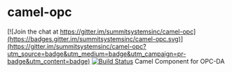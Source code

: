 camel-opc
=========

[![Join the chat at https://gitter.im/summitsystemsinc/camel-opc](https://badges.gitter.im/summitsystemsinc/camel-opc.svg)](https://gitter.im/summitsystemsinc/camel-opc?utm_source=badge&utm_medium=badge&utm_campaign=pr-badge&utm_content=badge)
[![Build Status](https://travis-ci.org/summitsystemsinc/camel-opc.svg?branch=master)](https://travis-ci.org/summitsystemsinc/camel-opc)
Camel Component for OPC-DA